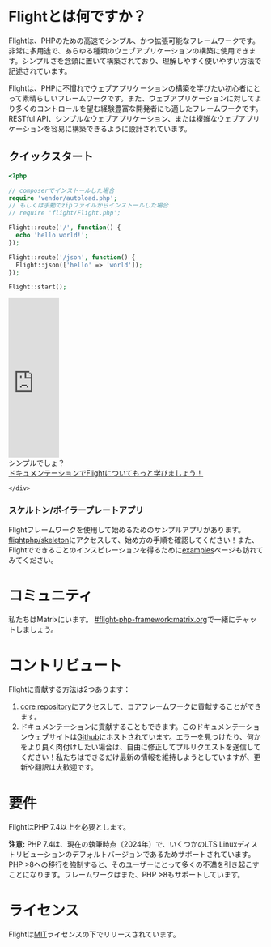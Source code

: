 # Flightとは何ですか？

Flightは、PHPのための高速でシンプル、かつ拡張可能なフレームワークです。非常に多用途で、あらゆる種類のウェブアプリケーションの構築に使用できます。シンプルさを念頭に置いて構築されており、理解しやすく使いやすい方法で記述されています。

Flightは、PHPに不慣れでウェブアプリケーションの構築を学びたい初心者にとって素晴らしいフレームワークです。また、ウェブアプリケーションに対してより多くのコントロールを望む経験豊富な開発者にも適したフレームワークです。RESTful API、シンプルなウェブアプリケーション、または複雑なウェブアプリケーションを容易に構築できるように設計されています。

## クイックスタート

```php
<?php

// composerでインストールした場合
require 'vendor/autoload.php';
// もしくは手動でzipファイルからインストールした場合
// require 'flight/Flight.php';

Flight::route('/', function() {
  echo 'hello world!';
});

Flight::route('/json', function() {
  Flight::json(['hello' => 'world']);
});

Flight::start();
```

<div class="flight-block-video">
  <div class="row">
    <div class="col-12 col-md-6 position-relative video-wrapper">
      <iframe class="video-bg" width="100vw" height="315" src="https://www.youtube.com/embed/VCztp1QLC2c?si=W3fSWEKmoCIlC7Z5" title="YouTubeビデオプレーヤー" frameborder="0" allow="accelerometer; autoplay; clipboard-write; encrypted-media; gyroscope; picture-in-picture; web-share" allowfullscreen></iframe>
    </div>
    <div class="col-12 col-md-6 text-center mt-5 pt-5">
      <span class="fligth-title-video">シンプルでしょ？</span>
      <br>
      <a href="https://docs.flightphp.com/learn">ドキュメンテーションでFlightについてもっと学びましょう！</a>

    </div>
  </div>
</div>

### スケルトン/ボイラープレートアプリ

Flightフレームワークを使用して始めるためのサンプルアプリがあります。[flightphp/skeleton](https://github.com/flightphp/skeleton)にアクセスして、始め方の手順を確認してください！また、Flightでできることのインスピレーションを得るために[examples](examples)ページも訪れてみてください。

# コミュニティ

私たちはMatrixにいます。 [#flight-php-framework:matrix.org](https://matrix.to/#/#flight-php-framework:matrix.org)で一緒にチャットしましょう。

# コントリビュート

Flightに貢献する方法は2つあります：

1. [core repository](https://github.com/flightphp/core)にアクセスして、コアフレームワークに貢献することができます。
1. ドキュメンテーションに貢献することもできます。このドキュメンテーションウェブサイトは[Github](https://github.com/flightphp/docs)にホストされています。エラーを見つけたり、何かをより良く肉付けしたい場合は、自由に修正してプルリクエストを送信してください！私たちはできるだけ最新の情報を維持しようとしていますが、更新や翻訳は大歓迎です。

# 要件

FlightはPHP 7.4以上を必要とします。

**注意:** PHP 7.4は、現在の執筆時点（2024年）で、いくつかのLTS Linuxディストリビューションのデフォルトバージョンであるためサポートされています。PHP >8への移行を強制すると、そのユーザーにとって多くの不満を引き起こすことになります。フレームワークはまた、PHP >8もサポートしています。

# ライセンス

Flightは[MIT](https://github.com/flightphp/core/blob/master/LICENSE)ライセンスの下でリリースされています。